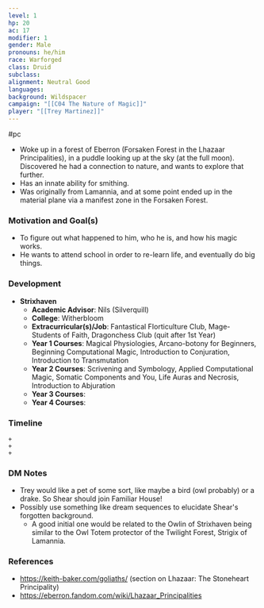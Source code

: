 ```yaml
---
level: 1
hp: 20
ac: 17
modifier: 1
gender: Male
pronouns: he/him
race: Warforged
class: Druid
subclass: 
alignment: Neutral Good
languages: 
background: Wildspacer
campaign: "[[C04 The Nature of Magic]]"
player: "[[Trey Martinez]]"
---
```

 #pc 

- Woke up in a forest of Eberron (Forsaken Forest in the Lhazaar Principalities), in a puddle looking up at the sky (at the full moon). Discovered he had a connection to nature, and wants to explore that further.
- Has an innate ability for smithing.
- Was originally from Lamannia, and at some point ended up in the material plane via a manifest zone in the Forsaken Forest.

### Motivation and Goal(s)

- To figure out what happened to him, who he is, and how his magic works.
- He wants to attend school in order to re-learn life, and eventually do big things.

### Development

- **Strixhaven**
	- **Academic Advisor**: Nils (Silverquill)
	- **College**: Witherbloom
	- **Extracurricular(s)/Job**: Fantastical FIorticulture Club, Mage-Students of Faith, Dragonchess Club (quit after 1st Year)
	- **Year 1 Courses**: Magical Physiologies, Arcano-botony for Beginners, Beginning Computational Magic, Introduction to Conjuration, Introduction to Transmutation
	- **Year 2 Courses**: Scrivening and Symbology, Applied Computational Magic, Somatic Components and You, Life Auras and Necrosis, Introduction to Abjuration
	- **Year 3 Courses**: 
	- **Year 4 Courses**: 

### Timeline

```timeline
+
+
+
```

### DM Notes

- Trey would like a pet of some sort, like maybe a bird (owl probably) or a drake. So Shear should join Familiar House!
- Possibly use something like dream sequences to elucidate Shear's forgotten background.
	- A good initial one would be related to the Owlin of Strixhaven being similar to the Owl Totem protector of the Twilight Forest, Strigix of Lamannia.

### References

- https://keith-baker.com/goliaths/ (section on Lhazaar: The Stoneheart Principality)
- https://eberron.fandom.com/wiki/Lhazaar_Principalities
